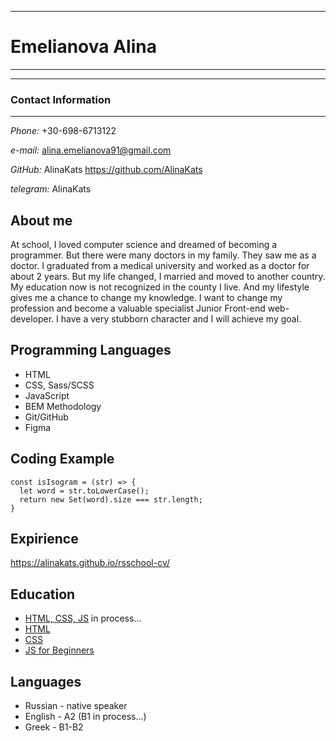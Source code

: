 *****************
# **Emelianova Alina**
---------------------
****************

### Contact Information
---------------------
_Phone:_ +30-698-6713122 

_e-mail:_ alina.emelianova91@gmail.com

_GitHub:_ AlinaKats
 https://github.com/AlinaKats

_telegram:_ AlinaKats


About me
------------
At school, I loved computer science and dreamed of becoming a
programmer. But there were many doctors in my family. They saw me as a doctor.
I graduated from a medical university and worked as a doctor for about 2 years. But my life changed, I married and moved to another country. 
My education now is not recognized in the county I live. And my lifestyle gives me a chance to change my knowledge. 
I want to change my profession and become a valuable specialist Junior Front-end web-developer. I have a very stubborn character and I will achieve my goal.

Programming Languages
------------------------
* HTML
* CSS, Sass/SCSS
* JavaScript 
* BEM Methodology
* Git/GitHub
* Figma

Coding Example
-----------------
```
const isIsogram = (str) => {
  let word = str.toLowerCase();
  return new Set(word).size === str.length;
}
```

Expirience
-------------
https://alinakats.github.io/rsschool-cv/

Education 
--------------
* [HTML, CSS, JS](https://www.udemy.com/course/frontend-html-css-javascript/) in process...
* [HTML](https://ru.code-basics.com/languages/html) 
* [CSS](https://ru.code-basics.com/languages/css)
* [JS for Beginners](https://ru.code-basics.com/languages/javascript)

Languages
--------------
* Russian - native speaker
* English - A2 (B1 in process...)
* Greek - B1-B2 

